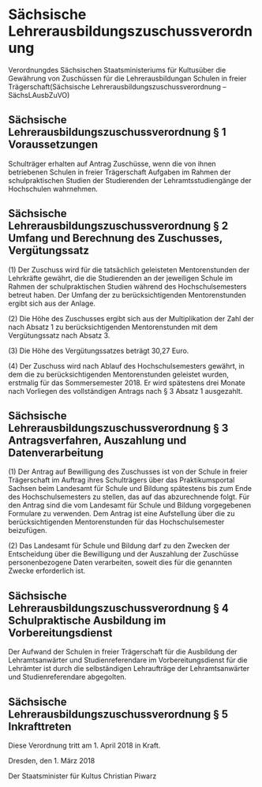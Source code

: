 # Sächsische Lehrerausbildungszuschussverordnung

Verordnungdes Sächsischen Staatsministeriums für Kultusüber die Gewährung von Zuschüssen für die Lehrerausbildungan Schulen in freier Trägerschaft(Sächsische Lehrerausbildungszuschussverordnung –SächsLAusbZuVO)

## Sächsische Lehrerausbildungszuschussverordnung § 1 Voraussetzungen

Schulträger erhalten auf Antrag Zuschüsse, wenn die von ihnen betriebenen Schulen in freier Trägerschaft Aufgaben im Rahmen der schulpraktischen Studien der Studierenden der Lehramtsstudiengänge der Hochschulen wahrnehmen.


## Sächsische Lehrerausbildungszuschussverordnung § 2 Umfang und Berechnung des Zuschusses, Vergütungssatz

(1) Der Zuschuss wird für die tatsächlich geleisteten Mentorenstunden der Lehrkräfte gewährt, die die Studierenden an der jeweiligen Schule im Rahmen der schulpraktischen Studien während des Hochschulsemesters betreut haben. Der Umfang der zu berücksichtigenden Mentorenstunden ergibt sich aus der Anlage.

(2) Die Höhe des Zuschusses ergibt sich aus der Multiplikation der Zahl der nach Absatz 1 zu berücksichtigenden Mentorenstunden mit dem Vergütungssatz nach Absatz 3.

(3) Die Höhe des Vergütungssatzes beträgt 30,27 Euro.

(4) Der Zuschuss wird nach Ablauf des Hochschulsemesters gewährt, in dem die zu berücksichtigenden Mentorenstunden geleistet wurden, erstmalig für das Sommersemester 2018. Er wird spätestens drei Monate nach Vorliegen des vollständigen Antrags nach § 3 Absatz 1 ausgezahlt.


## Sächsische Lehrerausbildungszuschussverordnung § 3 Antragsverfahren, Auszahlung und Datenverarbeitung

(1) Der Antrag auf Bewilligung des Zuschusses ist von der Schule in freier Trägerschaft im Auftrag ihres Schulträgers über das Praktikumsportal Sachsen beim Landesamt für Schule und Bildung spätestens bis zum Ende des Hochschulsemesters zu stellen, das auf das abzurechnende folgt. Für den Antrag sind die vom Landesamt für Schule und Bildung vorgegebenen Formulare zu verwenden. Dem Antrag ist eine Aufstellung über die zu berücksichtigenden Mentorenstunden für das Hochschulsemester beizufügen.

(2) Das Landesamt für Schule und Bildung darf zu den Zwecken der Entscheidung über die Bewilligung und der Auszahlung der Zuschüsse personenbezogene Daten verarbeiten, soweit dies für die genannten Zwecke erforderlich ist.


## Sächsische Lehrerausbildungszuschussverordnung § 4 Schulpraktische Ausbildung im Vorbereitungsdienst

Der Aufwand der Schulen in freier Trägerschaft für die Ausbildung der Lehramtsanwärter und Studienreferendare im Vorbereitungsdienst für die Lehrämter ist durch die selbständigen Lehraufträge der Lehramtsanwärter und Studienreferendare abgegolten.


## Sächsische Lehrerausbildungszuschussverordnung § 5 Inkrafttreten

Diese Verordnung tritt am 1. April 2018 in Kraft.

Dresden, den 1. März 2018

Der Staatsminister für Kultus
Christian Piwarz

